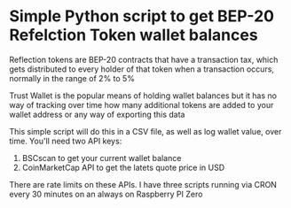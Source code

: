 # Simple Python script to get BEP-20 Refelction Token wallet balances

Reflection tokens are BEP-20 contracts that have a transaction tax, which gets distributed to every holder of that token when a transaction occurs, normally in the range of 2% to 5%

Trust Wallet is the popular means of holding wallet balances but it has no way of tracking over time how many additional tokens are added to your wallet address or any way of exporting this data

This simple script will do this in a CSV file, as well as log wallet value, over time. You'll need two API keys:

1. BSCscan to get your current wallet balance
2. CoinMarketCap API to get the latets quote price in USD

There are rate limits on these APIs. I have three scripts running via CRON every 30 minutes on an always on Raspberry PI Zero
